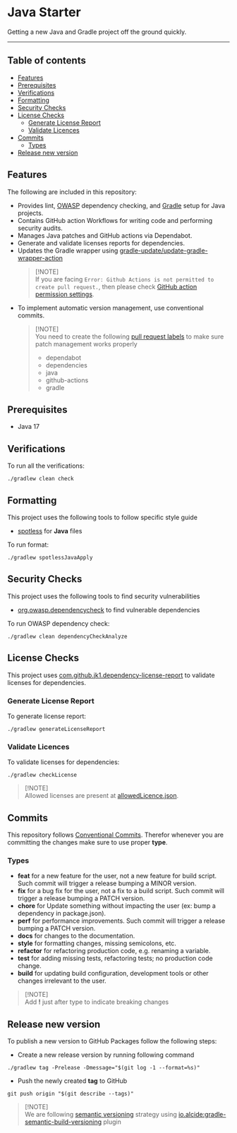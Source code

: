 # Java Starter

Getting a new Java and Gradle project off the ground quickly.

---

## Table of contents

- [Features](#features)
- [Prerequisites](#prerequisites)
- [Verifications](#verifications)
- [Formatting](#formatting)
- [Security Checks](#security-checks)
- [License Checks](#license-checks)
  - [Generate License Report](#generate-license-report)
  - [Validate Licences](#validate-licences)
- [Commits](#commits)
  - [Types](#types)
- [Release new version](#release-new-version)

## Features

The following are included in this repository:

- Provides lint, [OWASP](https://owasp.org/) dependency checking, and [Gradle](https://gradle.org/) setup for Java projects.
- Contains GitHub action Workflows for writing code and performing security audits.
- Manages Java patches and GitHub actions via Dependabot.
- Generate and validate licenses reports for dependencies.
- Updates the Gradle wrapper using [gradle-update/update-gradle-wrapper-action](https://github.com/gradle-update/update-gradle-wrapper-action)
  > [!NOTE]\
  > If you are facing `Error: Github Actions is not permitted to create pull request.`, then please check [GitHub action permission settings](https://github.com/orgs/community/discussions/27689).
- To implement automatic version management, use conventional commits.
  > [!NOTE]\
  > You need to create the following [pull request labels](https://docs.github.com/en/issues/using-labels-and-milestones-to-track-work/managing-labels) to make sure patch management works properly
  >
  > - dependabot
  > - dependencies
  > - java
  > - github-actions
  > - gradle

## Prerequisites

- Java 17

## Verifications

To run all the verifications:

```shell script
./gradlew clean check
```

## Formatting

This project uses the following tools to follow specific style guide

- [spotless](https://github.com/diffplug/spotless) for **Java** files

To run format:

```shell script
./gradlew spotlessJavaApply
```

## Security Checks

This project uses the following tools to find security vulnerabilities

- [org.owasp.dependencycheck](https://plugins.gradle.org/plugin/org.owasp.dependencycheck) to find vulnerable
  dependencies

To run OWASP dependency check:

```shell script
./gradlew clean dependencyCheckAnalyze
```

## License Checks

This project uses [com.github.jk1.dependency-license-report](https://github.com/jk1/Gradle-License-Report) to validate licenses for dependencies.

### Generate License Report

To generate license report:

```shell
./gradlew generateLicenseReport
```

### Validate Licences

To validate licenses for dependencies:

```shell
./gradlew checkLicense
```

> [!NOTE]\
> Allowed licenses are present at [allowedLicence.json](https://github.com/sumanmaity112/java-starter/blob/main/gradle/config/allowedLicence.json).

## Commits

This repository follows [Conventional Commits](https://www.conventionalcommits.org/en/v1.0.0/). Therefor whenever you
are
committing the changes make sure to use proper **type**.

### Types

- **feat** for a new feature for the user, not a new feature for build script. Such commit will trigger a release
  bumping a MINOR version.
- **fix** for a bug fix for the user, not a fix to a build script. Such commit will trigger a release bumping a PATCH
  version.
- **chore** for Update something without impacting the user (ex: bump a dependency in package.json).
- **perf** for performance improvements. Such commit will trigger a release bumping a PATCH version.
- **docs** for changes to the documentation.
- **style** for formatting changes, missing semicolons, etc.
- **refactor** for refactoring production code, e.g. renaming a variable.
- **test** for adding missing tests, refactoring tests; no production code change.
- **build** for updating build configuration, development tools or other changes irrelevant to the user.

> [!NOTE]\
> Add **!** just after type to indicate breaking changes

## Release new version

To publish a new version to GitHub Packages follow the following steps:

- Create a new release version by running following command

```shell
./gradlew tag -Prelease -Dmessage="$(git log -1 --format=%s)"
```

- Push the newly created **tag** to GitHub

```shell
git push origin "$(git describe --tags)"
```

> [!NOTE]\
> We are following [semantic versioning](https://semver.org/) strategy
> using [io.alcide:gradle-semantic-build-versioning](https://github.com/alcideio/gradle-semantic-build-versioning) plugin
